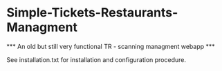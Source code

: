 # Simple-Tickets-Restaurants-Managment
*** An old but still very functional TR - scanning managment webapp ***

See installation.txt for installation and configuration procedure.
